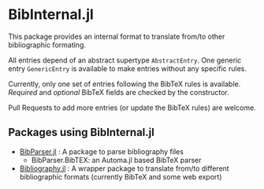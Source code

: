# BibInternal.jl

This package provides an internal format to translate from/to other bibliographic formating.

All entries depend of an abstract supertype `AbstractEntry`.
One generic entry `GenericEntry` is available to make entries without any specific rules.

Currently, only one set of entries following the BibTeX rules is available. *Required* and *optional* BibTeX fields are checked by the constructor.

Pull Requests to add more entries (or update the BibTeX rules) are welcome.

## Packages using BibInternal.jl
- [BibParser.jl](https://github.com/Azzaare/BibParser.jl) : A package to parse bibliography files
  - BibParser.BibTEX: an Automa.jl based BibTeX parser
- [Bibliography.jl](https://github.com/Azzaare/Bibliography.jl) : A wrapper package to translate from/to different bibliographic formats (currently BibTeX and some web export)